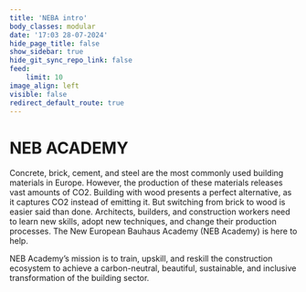 ```yaml
---
title: 'NEBA intro'
body_classes: modular
date: '17:03 28-07-2024'
hide_page_title: false
show_sidebar: true
hide_git_sync_repo_link: false
feed:
    limit: 10
image_align: left
visible: false
redirect_default_route: true
---
```


# NEB ACADEMY
Concrete, brick, cement, and steel are the most commonly used building materials in Europe. However, the production of these materials releases vast amounts of CO2. Building with wood presents a perfect alternative, as it captures CO2 instead of emitting it. But switching from brick to wood is easier said than done. Architects, builders, and construction workers need to learn new skills, adopt new techniques, and change their production processes. The New European Bauhaus Academy (NEB Academy) is here to help.

NEB Academy’s mission is to train, upskill, and reskill the construction ecosystem to achieve a carbon-neutral, beautiful, sustainable, and inclusive transformation of the building sector.